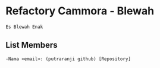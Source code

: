 # Refactory Cammora - Blewah
	Es Blewah Enak
## List Members
	-Nama <email>: (putraranji github) [Repository]
